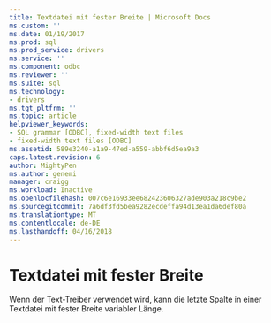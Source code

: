 ```yaml
---
title: Textdatei mit fester Breite | Microsoft Docs
ms.custom: ''
ms.date: 01/19/2017
ms.prod: sql
ms.prod_service: drivers
ms.service: ''
ms.component: odbc
ms.reviewer: ''
ms.suite: sql
ms.technology:
- drivers
ms.tgt_pltfrm: ''
ms.topic: article
helpviewer_keywords:
- SQL grammar [ODBC], fixed-width text files
- fixed-width text files [ODBC]
ms.assetid: 589e3240-a1a9-47ed-a559-abbf6d5ea9a3
caps.latest.revision: 6
author: MightyPen
ms.author: genemi
manager: craigg
ms.workload: Inactive
ms.openlocfilehash: 007c6e16933ee682423606327ade903a218c9be2
ms.sourcegitcommit: 7a6df3fd5bea9282ecdeffa94d13ea1da6def80a
ms.translationtype: MT
ms.contentlocale: de-DE
ms.lasthandoff: 04/16/2018
---
```

# <a name="fixed-width-text-file"></a>Textdatei mit fester Breite
Wenn der Text-Treiber verwendet wird, kann die letzte Spalte in einer Textdatei mit fester Breite variabler Länge.

